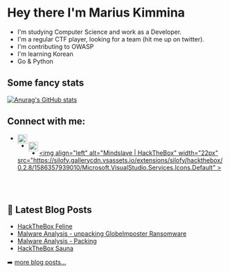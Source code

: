 # Hey there I'm Marius Kimmina

- I'm studying Computer Science and work as a Developer.
- I'm a regular CTF player, looking for a team (hit me up on twitter).
- I'm contributing to OWASP
- I'm learning Korean
- Go & Python

## Some fancy stats

[![Anurag's GitHub stats](https://github-readme-stats.vercel.app/api?username=Mindslave)](https://github.com/anuraghazra/github-readme-stats)


## Connect with me:

- [<img align="left" alt="Mindslave | Twitter" width="22px" src="https://cdn.jsdelivr.net/npm/simple-icons@v3/icons/twitter.svg" />][twitter]
- [<img align="left" alt="Mindslave | Twitter" width="22px" src="https://cdn.jsdelivr.net/npm/simple-icons@v3/icons/linkedin.svg" />][linkedin]
- [<img align="left" alt="Mindslave | HackTheBox" width="22px" src="https://silofy.gallerycdn.vsassets.io/extensions/silofy/hackthebox/0.2.8/1586357939010/Microsoft.VisualStudio.Services.Icons.Default" \>][hackthebox]
<br />
<br />


## 📕 Latest Blog Posts

- [HackTheBox Feline](https://blog.mksec.eu/HackTheBox_Feline/)
- [Malware Analysis - unpacking GlobeImposter Ransomware](https://blog.mksec.eu/mwa_globeImposter/)
- [Malware Analysis - Packing](https://blog.mksec.eu/mwa_packing/)
- [HackTheBox Sauna](https://blog.mksec.eu/HackTheBox_Sauna/)



➡️ [more blog posts...](https://blog.mksec.eu)






[twitter]: https://twitter.com/Mindslave4
[linkedin]: https://linkedin.com/in/marius-kimmina-33a328201
[website]: https://blog.mksec.eu/
[hackthebox]: https://app.hackthebox.eu/profile/36525
